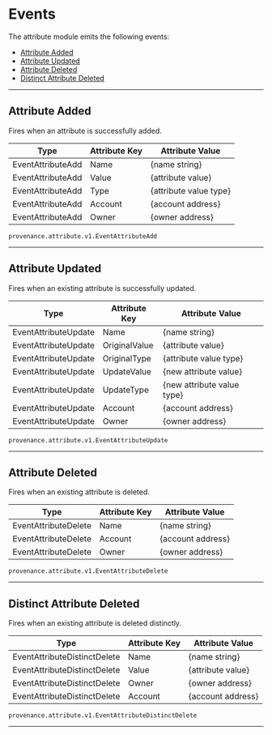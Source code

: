 # Events

The attribute module emits the following events:

<!-- TOC 2 2 -->
  - [Attribute Added](#attribute-added)
  - [Attribute Updated](#attribute-updated)
  - [Attribute Deleted](#attribute-deleted)
  - [Distinct Attribute Deleted](#distinct-attribute-deleted)

---
## Attribute Added

Fires when an attribute is successfully added.

| Type                   | Attribute Key         | Attribute Value           |
| ---------------------- | --------------------- | ------------------------- |
| EventAttributeAdd      | Name                  | {name string}             |
| EventAttributeAdd      | Value                 | {attribute value}         |
| EventAttributeAdd      | Type                  | {attribute value type}    |
| EventAttributeAdd      | Account               | {account address}         |
| EventAttributeAdd      | Owner                 | {owner address}           |

`provenance.attribute.v1.EventAttributeAdd`

---
## Attribute Updated

Fires when an existing attribute is successfully updated.

| Type                   | Attribute Key         | Attribute Value           |
| ---------------------- | --------------------- | ------------------------- |
| EventAttributeUpdate   | Name                  | {name string}             |
| EventAttributeUpdate   | OriginalValue         | {attribute value}         |
| EventAttributeUpdate   | OriginalType          | {attribute value type}    |
| EventAttributeUpdate   | UpdateValue           | {new attribute value}     |
| EventAttributeUpdate   | UpdateType            | {new attribute value type}|
| EventAttributeUpdate   | Account               | {account address}         |
| EventAttributeUpdate   | Owner                 | {owner address}           |

`provenance.attribute.v1.EventAttributeUpdate`

---
## Attribute Deleted

Fires when an existing attribute is deleted.

| Type                     | Attribute Key         | Attribute Value           |
| ------------------------ | --------------------- | ------------------------- |
| EventAttributeDelete     | Name                  | {name string}             |
| EventAttributeDelete     | Account               | {account address}         |
| EventAttributeDelete     | Owner                 | {owner address}           |

`provenance.attribute.v1.EventAttributeDelete`

---
## Distinct Attribute Deleted


Fires when an existing attribute is deleted distinctly.

| Type                          | Attribute Key         | Attribute Value           |
| ----------------------------- | --------------------- | ------------------------- |
| EventAttributeDistinctDelete  | Name                  | {name string}             |
| EventAttributeDistinctDelete  | Value                 | {attribute value}         |
| EventAttributeDistinctDelete  | Owner                 | {owner address}           |
| EventAttributeDistinctDelete  | Account               | {account address}         |

`provenance.attribute.v1.EventAttributeDistinctDelete`

---
